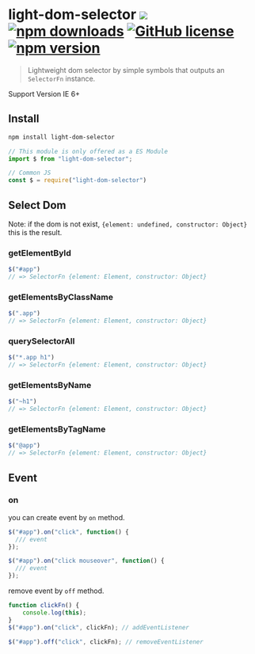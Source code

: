 # light-dom-selector [![][badge-gzip]][link-npm] [![npm downloads][badge-downloads]][link-npm] [![GitHub license](https://img.shields.io/badge/license-MIT-blue.svg)](https://github.com/kkangil/light-dom-selector/LICENSE) [![npm version](https://img.shields.io/npm/v/light-dom-selector.svg?style=flat)](https://www.npmjs.com/package/light-dom-selector)

[badge-gzip]: https://img.shields.io/bundlephobia/minzip/light-dom-selector.svg?label=gzipped
[badge-downloads]: https://img.shields.io/npm/dt/light-dom-selector.svg
[link-npm]: https://www.npmjs.com/package/light-dom-selector

> Lightweight dom selector by simple symbols that outputs an `SelectorFn` instance.

Support Version IE 6+

## Install

```bash
npm install light-dom-selector
```

```js
// This module is only offered as a ES Module
import $ from "light-dom-selector";

// Common JS
const $ = require("light-dom-selector")
```

## Select Dom

Note: if the dom is not exist, `{element: undefined, constructor: Object}` this is the result.

### getElementById

```js
$("#app")
// => SelectorFn {element: Element, constructor: Object}
```

### getElementsByClassName

```js
$(".app")
// => SelectorFn {element: Element, constructor: Object}
```

### querySelectorAll

```js
$("*.app h1")
// => SelectorFn {element: Element, constructor: Object}
```

### getElementsByName

```js
$("~h1")
// => SelectorFn {element: Element, constructor: Object}
```

### getElementsByTagName

```js
$("@app")
// => SelectorFn {element: Element, constructor: Object}
```

## Event

### on

you can create event by `on` method.

```js
$("#app").on("click", function() {
  /// event
});

$("#app").on("click mouseover", function() {
  /// event
});
```

remove event by `off` method.

```js
function clickFn() {
    console.log(this);
}
$("#app").on("click", clickFn); // addEventListener

$("#app").off("click", clickFn); // removeEventListener
```